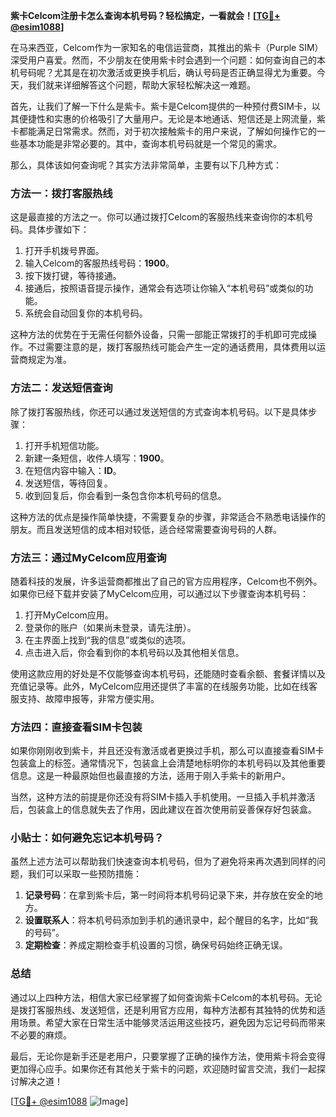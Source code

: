 **紫卡Celcom注册卡怎么查询本机号码？轻松搞定，一看就会！[[TG💪+ @esim1088](https://t.me/s/esim1088)]**

在马来西亚，Celcom作为一家知名的电信运营商，其推出的紫卡（Purple SIM）深受用户喜爱。然而，不少朋友在使用紫卡时会遇到一个问题：如何查询自己的本机号码呢？尤其是在初次激活或更换手机后，确认号码是否正确显得尤为重要。今天，我们就来详细解答这个问题，帮助大家轻松解决这一难题。

首先，让我们了解一下什么是紫卡。紫卡是Celcom提供的一种预付费SIM卡，以其便捷性和实惠的价格吸引了大量用户。无论是本地通话、短信还是上网流量，紫卡都能满足日常需求。然而，对于初次接触紫卡的用户来说，了解如何操作它的一些基本功能是非常必要的。其中，查询本机号码就是一个常见的需求。

那么，具体该如何查询呢？其实方法非常简单，主要有以下几种方式：

### 方法一：拨打客服热线
这是最直接的方法之一。你可以通过拨打Celcom的客服热线来查询你的本机号码。具体步骤如下：
1. 打开手机拨号界面。
2. 输入Celcom的客服热线号码：**1900**。
3. 按下拨打键，等待接通。
4. 接通后，按照语音提示操作，通常会有选项让你输入“本机号码”或类似的功能。
5. 系统会自动回复你的本机号码。

这种方法的优势在于无需任何额外设备，只需一部能正常拨打的手机即可完成操作。不过需要注意的是，拨打客服热线可能会产生一定的通话费用，具体费用以运营商规定为准。

### 方法二：发送短信查询
除了拨打客服热线，你还可以通过发送短信的方式查询本机号码。以下是具体步骤：
1. 打开手机短信功能。
2. 新建一条短信，收件人填写：**1900**。
3. 在短信内容中输入：**ID**。
4. 发送短信，等待回复。
5. 收到回复后，你会看到一条包含你本机号码的信息。

这种方法的优点是操作简单快捷，不需要复杂的步骤，非常适合不熟悉电话操作的朋友。而且发送短信的成本相对较低，适合经常需要查询号码的人群。

### 方法三：通过MyCelcom应用查询
随着科技的发展，许多运营商都推出了自己的官方应用程序，Celcom也不例外。如果你已经下载并安装了MyCelcom应用，可以通过以下步骤查询本机号码：
1. 打开MyCelcom应用。
2. 登录你的账户（如果尚未登录，请先注册）。
3. 在主界面上找到“我的信息”或类似的选项。
4. 点击进入后，你会看到你的本机号码以及其他相关信息。

使用这款应用的好处是不仅能够查询本机号码，还能随时查看余额、套餐详情以及充值记录等。此外，MyCelcom应用还提供了丰富的在线服务功能，比如在线客服支持、故障申报等，非常方便实用。

### 方法四：直接查看SIM卡包装
如果你刚刚收到紫卡，并且还没有激活或者更换过手机，那么可以直接查看SIM卡包装盒上的标签。通常情况下，包装盒上会清楚地标明你的本机号码以及其他重要信息。这是一种最原始但也最直接的方法，适用于刚入手紫卡的新用户。

当然，这种方法的前提是你还没有将SIM卡插入手机使用。一旦插入手机并激活后，包装盒上的信息就失去了作用，因此建议在首次使用前妥善保存好包装盒。

### 小贴士：如何避免忘记本机号码？
虽然上述方法可以帮助我们快速查询本机号码，但为了避免将来再次遇到同样的问题，我们可以采取一些预防措施：
1. **记录号码**：在拿到紫卡后，第一时间将本机号码记录下来，并存放在安全的地方。
2. **设置联系人**：将本机号码添加到手机的通讯录中，起个醒目的名字，比如“我的号码”。
3. **定期检查**：养成定期检查手机设置的习惯，确保号码始终正确无误。

### 总结
通过以上四种方法，相信大家已经掌握了如何查询紫卡Celcom的本机号码。无论是拨打客服热线、发送短信，还是利用官方应用，每种方法都有其独特的优势和适用场景。希望大家在日常生活中能够灵活运用这些技巧，避免因为忘记号码而带来不必要的麻烦。

最后，无论你是新手还是老用户，只要掌握了正确的操作方法，使用紫卡将会变得更加得心应手。如果你还有其他关于紫卡的问题，欢迎随时留言交流，我们一起探讨解决之道！

[[TG💪+ @esim1088](https://t.me/s/esim1088) ![Image](https://i.postimg.cc/4NQfJmqS/Snipaste-2025-05-13-00-14-12.png)]